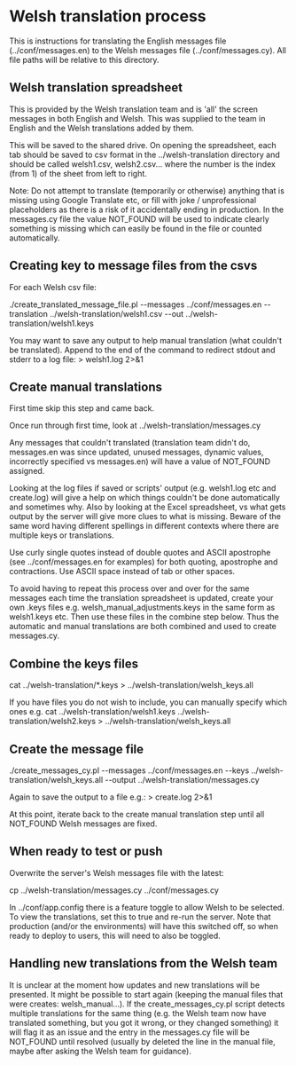 # Welsh translation process

This is instructions for translating the English messages file (../conf/messages.en) to the Welsh messages file (../conf/messages.cy).
All file paths will be relative to this directory.

## Welsh translation spreadsheet

This is provided by the Welsh translation team and is 'all' the screen messages in both English and Welsh.
This was supplied to the team in English and the Welsh translations added by them.

This will be saved to the shared drive.
On opening the spreadsheet, each tab should be saved to csv format in the ../welsh-translation directory and should be called welsh1.csv, welsh2.csv...
where the number is the index (from 1) of the sheet from left to right.

Note: Do not attempt to translate (temporarily or otherwise) anything that is missing using Google Translate etc, or fill with joke / unprofessional placeholders
as there is a risk of it accidentally ending in production.
In the messages.cy file the value NOT_FOUND will be used to indicate clearly something is missing which can easily be found in the file or counted automatically.

## Creating key to message files from the csvs

For each Welsh csv file:

./create_translated_message_file.pl --messages ../conf/messages.en --translation ../welsh-translation/welsh1.csv --out ../welsh-translation/welsh1.keys

You may want to save any output to help manual translation (what couldn't be translated).
Append to the end of the command to redirect stdout and stderr to a log file:   > welsh1.log 2>&1

## Create manual translations

First time skip this step and came back.

Once run through first time, look at ../welsh-translation/messages.cy

Any messages that couldn't translated (translation team didn't do, messages.en was since updated, unused messages, dynamic values, incorrectly specified vs messages.en)
will have a value of NOT_FOUND assigned.

Looking at the log files if saved or scripts' output (e.g. welsh1.log etc and create.log) will give a help on which things couldn't be done
automatically and sometimes why.
Also by looking at the Excel spreadsheet, vs what gets output by the server will give more clues to what is missing.
Beware of the same word having different spellings in different contexts where there are multiple keys or translations.

Use curly single quotes instead of double quotes and ASCII apostrophe (see ../conf/messages.en for examples) for both quoting, apostrophe and contractions.
Use ASCII space instead of tab or other spaces.

To avoid having to repeat this process over and over for the same messages each time the translation spreadsheet is updated,
create your own .keys files e.g. welsh\_manual\_adjustments.keys in the same form as welsh1.keys etc.
Then use these files in the combine step below. Thus the automatic and manual translations are both combined and used to create messages.cy.

## Combine the keys files

cat ../welsh-translation/*.keys > ../welsh-translation/welsh_keys.all

If you have files you do not wish to include, you can manually specify which ones e.g.
  cat ../welsh-translation/welsh1.keys ../welsh-translation/welsh2.keys > ../welsh-translation/welsh_keys.all

## Create the message file

./create_messages_cy.pl --messages ../conf/messages.en --keys ../welsh-translation/welsh_keys.all --output ../welsh-translation/messages.cy

Again to save the output to a file e.g.: > create.log 2>&1

At this point, iterate back to the create manual translation step until all NOT_FOUND Welsh messages are fixed.

## When ready to test or push

Overwrite the server's Welsh messages file with the latest:

cp ../welsh-translation/messages.cy ../conf/messages.cy

In ../conf/app.config there is a feature toggle to allow Welsh to be selected. To view the translations, set this to true and re-run the server.
Note that production (and/or the environments) will have this switched off, so when ready to deploy to users, this will need to also be toggled.

## Handling new translations from the Welsh team

It is unclear at the moment how updates and new translations will be presented.
It might be possible to start again (keeping the manual files that were creates: welsh_manual...).
If the create_messages_cy.pl script detects multiple translations for the same thing
(e.g. the Welsh team now have translated something, but you got it wrong, or they changed something) it will flag it as an issue and the entry in
the messages.cy file will be NOT_FOUND until resolved (usually by deleted the line in the manual file, maybe after asking the Welsh team for guidance).
